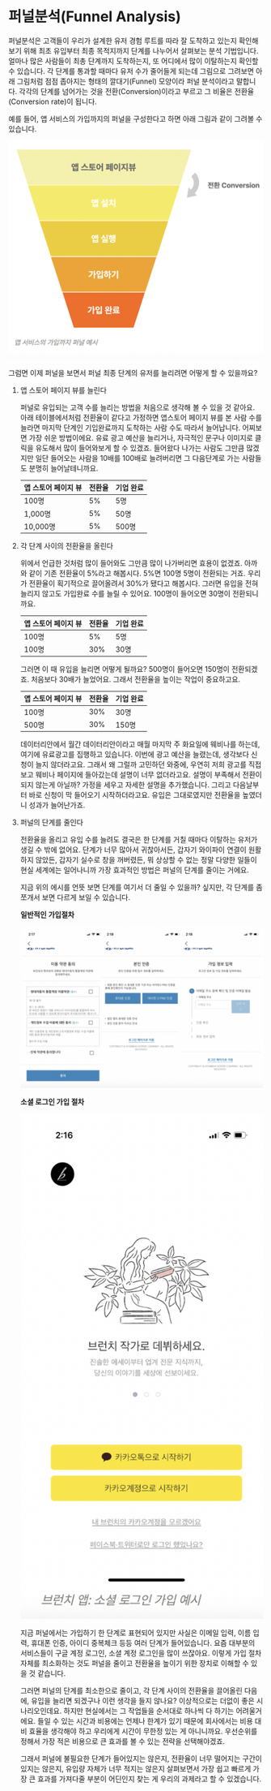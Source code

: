# 퍼널분석(Funnel Analysis)

퍼널분석은 고객들이 우리가 설계한 유저 경험 루트를 따라 잘 도착하고 있는지 확인해보기 위해 최초 유입부터 최종 목적지까지 단계를 나누어서 살펴보는 분석 기법입니다. 얼마나 많은 사람들이 최총 단계까지 도착하는지, 또 어디에서 많이 이탈하는지 확인할 수 있습니다. 각 단계를 통과할 때마다 유저 수가 줄어들게 되는데 그림으로 그려보면 아래 그림처럼 점점 좁아지는 형태의 깔대기(Funnel) 모양이라 퍼널 분석이라고 말합니다. 각각의 단계를 넘어가는 것을 전환(Conversion)이라고 부르고 그 비율은 전환율(Conversion rate)이 됩니다. 

예를 들어, 앱 서비스의 가입까지의 퍼널을 구성한다고 하면 아래 그림과 같이 그려볼 수 있습니다. 

![스크린샷 2022-07-13 오후 12.10.43.png](https://github.com/ClaireZzhao/TIL/blob/main/resources/%E1%84%91%E1%85%A5%E1%84%82%E1%85%A5%E1%86%AF%E1%84%87%E1%85%AE%E1%86%AB%E1%84%89%E1%85%A5%E1%86%A81.png)

그럼면 이제 퍼널을 보면서 퍼널 최종 단계의 유저를 늘리려면 어떻게 할 수 있을까요?

1. 앱 스토어 페이지 뷰를 늘린다
    
    퍼널로 유입되는 고객 수를 늘리는 방법을 처음으로 생각해 볼 수 있을 것 같아요. 아래 테이블에서처럼 전환율이 같다고 가정하면 앱스토어 페이지 뷰를 본 사람 수를 늘라면 마지막 단계인 기입완료까지 도착하는 사람 수도 따라서 늘어납니다. 어찌보면 가장 쉬운 방법이에요. 유료 광고 예산을 늘리거나, 자극적인 문구나 이미지로 클릭을 유도해서 많이 들어와보게 할 수 있겠죠. 들어왔다 나가는 사람도 그만큼 많겠지만 일단 들어오는 사람을 10배를 100배로 늘려버리면 그 다음단계로 가는 사람들도 분명히 늘어날테니까요. 
    
    | 앱 스토어 페이지 뷰 | 전환율 | 기업 완료 |
    | --- | --- | --- |
    | 100명 | 5% | 5명 |
    | 1,000명 | 5% | 50명 |
    | 10,000명 | 5% | 500명 |
2. 각 단계 사이의 전환율을 올린다
    
    위에서 언급한 것처럼 많이 들어와도 그만큼 많이 나가버리면 효용이 없겠죠. 아까와 같이 기존 전환율이 5%라고 해봅시다. 5%면 100명 5명이 전환되는 거죠. 우리가 전환율이 획기적으로 끌어올려서 30%가 됐다고 해봅시다. 그러면 유입을 전혀 늘리지 않고도 가입완료 수를 늘릴 수 있어요. 100명이 들어오면 30명이 전환되니까요. 
    
    | 앱 스토어 페이지 뷰 | 전환율 | 기업 완료 |
    | --- | --- | --- |
    | 100명 | 5% | 5명 |
    | 100명 | 30% | 30명 |
    
    그러면 이 때 유입을 늘리면 어떻게 될까요? 500명이 들어오면 150명이 전환되겠죠. 처음보다 30배가 늘었어요. 그래서 전환율을 높이는 작업이 중요하고요.
    
    | 앱 스토어 페이지 뷰 | 전환율 | 기업 완료 |
    | --- | --- | --- |
    | 100명 | 30% | 30명 |
    | 500명 | 30% | 150명 |
    
    데이터리안에서 월간 데이터리안이라고 매월 마지막 주 화요일에 웨비나를 하는데, 여기에 유료광고를 집행하고 있습니다. 이번에 광고 예산을 늘렸는데, 생각보다 신청이 늘지 않더라고요. 그래서 왜 그럴까 고민하던 와중에, 우연히 저희 광고를 직접 보고 웨비나 페이지에 들아갔는데 설명이 너무 없더라고요. 설명이 부족해서 전환이 되지 않는게 아닐까? 가정을 세우고 자세한 설명을 추가했습니다. 그리고 다음날부터 바로 신청이 막 들어오기 시작하더라고요. 유입은 그대로였지만 전환율을 높였더니 성과가 늘어난가죠. 
    
3. 퍼널의 단계를 줄인다
    
    전환율을 올리고 유입 수를 늘려도 결국은 한 단계를 거칠 때마다 이탈하는 유저가 생길 수 밖에 없어요. 단계가 너무 많아서 귀찮아서든, 갑자기 와이파이 연결이 원활하지 않았든, 갑자기 실수로 창을 꺼버렸든, 뭐 상상할 수 없는 정말 다양한 일들이 현실 세계에는 일어나니까 가장 효과적인 방법은 퍼널의 단계를 줄이는 거에요.
    
    지금 위의 에시를 언뜻 보면 단계를 여기서 더 줄일 수 있을까? 싶지만, 각 단계를 좀 쪼개서 보면 다르게 보일 수 있습니다. 
    
    **일반적인 가입절차**
    
    ![스크린샷 2022-07-14 오후 5.39.51.png](https://github.com/ClaireZzhao/TIL/blob/main/resources/%E1%84%91%E1%85%A5%E1%84%82%E1%85%A5%E1%86%AF%E1%84%87%E1%85%AE%E1%86%AB%E1%84%89%E1%85%A5%E1%86%A82.png)
    
    **소셜 로그인 가입 절차**
    
    ![스크린샷 2022-07-14 오후 5.41.16.png](https://github.com/ClaireZzhao/TIL/blob/main/resources/%E1%84%91%E1%85%A5%E1%84%82%E1%85%A5%E1%86%AF%E1%84%87%E1%85%AE%E1%86%AB%E1%84%89%E1%85%A5%E1%86%A83.png)
    
    지금 퍼널에서는 가입하기 한 단계로 표현되어 있지만 사실은 이메일 입력, 이름 입력, 휴대폰 인증, 아이디 중복체크 등등 여러 단계가 들어있습니다. 요즘 대부분의 서비스들이 구글 계정 로그인, 소셜 계정 로그인을 많이 쓰잖아요. 이렇게 가입 절차 자체를 최소화하는 것도 퍼널을 줄이고 전환율을 높이기 위한 장치로 이해할 수 있을 것 같습니다.
    
    그러면 퍼널의 단계를 최소한으로 줄이고, 각 단계 사이의 전환율을 끌어올린 다음에, 유입을 늘리면 되겠구나 이런 생각을 들지 않나요? 이상적으로는 더없이 좋은 시나리오인데요. 하지만 현실에서는 그 작업들을 순서대로 하나씩 다 하기는 어려울거에요. 들일 수 있는 시간과 비용에는 언제나 한계가 있기 때문에 회사에서는 비용 대비 효율을 생각해야 하고 우리에게 시간이 무한정 있는 게 아니니까요. 우선순위를 정해서 가장 적은 비용으로 큰 효과를 볼 수 있는 전략을 선택해야겠죠.
    
    그래서 퍼널에 불필요한 단계가 들어있지는 않은지, 전환율이 너무 떨어지는 구간이 있지는 않은지, 유입량 자체가 너무 적지는 않은지 살펴보면서 가장 쉽고 빠르게 가장 큰 효과를 가져다줄 부분이 어딘인지 찾는 게 우리의 과제라고 할 수 있겠습니다.
